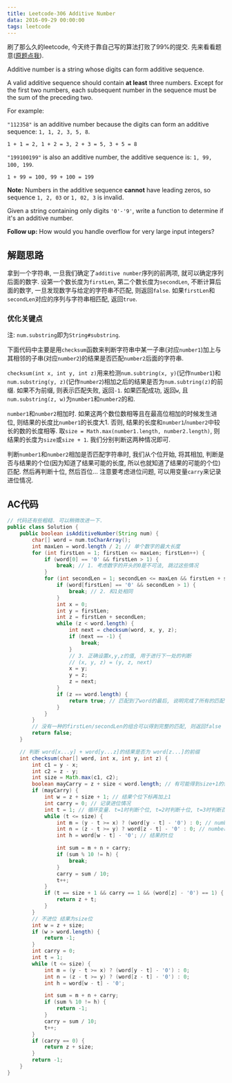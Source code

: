 ```yaml
---
title: Leetcode-306 Additive Number
data: 2016-09-29 00:00:00
tags: leetcode
---
```


刷了那么久的leetcode, 今天终于靠自己写的算法打败了99%的提交. 先来看看题意([原题点我](https://leetcode.com/problems/additive-number/)).

Additive number is a string whose digits can form additive sequence.

A valid additive sequence should contain **at least** three numbers. Except for the first two numbers, each subsequent number in the sequence must be the sum of the preceding two.

For example:

`"112358"` is an additive number because the digits can form an additive sequence: `1, 1, 2, 3, 5, 8`.

`1 + 1 = 2, 1 + 2 = 3, 2 + 3 = 5, 3 + 5 = 8`

`"199100199"` is also an additive number, the additive sequence is: `1, 99, 100, 199`.

`1 + 99 = 100, 99 + 100 = 199`

**Note:** Numbers in the additive sequence **cannot** have leading zeros, so sequence `1, 2, 03` or `1, 02, 3` is invalid.

Given a string containing only digits `'0'-'9'`, write a function to determine if it's an additive number.

**Follow up:**
How would you handle overflow for very large input integers?

## 解题思路
拿到一个字符串, 一旦我们确定了`additive number`序列的前两项, 就可以确定序列后面的数字. 设第一个数长度为`firstLen`, 第二个数长度为`secondLen`, 不断计算后面的数字, 一旦发现数字与给定的字符串不匹配, 则返回`false`. 如果`firstLen`和`secondLen`对应的序列与字符串相匹配, 返回`true`.

### 优化关键点
注: `num.substring`即为`String#substring`.

下面代码中主要是用`checksum`函数来判断字符串中某一子串(对应`number1`)加上与其相邻的子串(对应`number2`)的结果是否匹配`number2`后面的字符串.

`checksum(int x, int y, int z)`用来检测`num.subtring(x, y)`(记作`number1`)和`num.substring(y, z)`(记作`number2`)相加之后的结果是否为`num.subtring(z)`的前缀. 如果不为前缀, 则表示匹配失败, 返回`-1`. 如果匹配成功, 返回`w`, 且`num.substring(z, w)`为`number1`和`number2`的和.

`number1`和`number2`相加时. 如果这两个数位数相等且在最高位相加的时候发生进位, 则结果的长度比`number1`的长度大1. 否则, 结果的长度和`number1`/`number2`中较长的数的长度相等.
取`size = Math.max(number1.length, number2.length)`, 则结果的长度为`size`或`size + 1`. 我们分别判断这两种情况即可.

判断`number1`和`number2`相加是否匹配字符串时, 我们从个位开始, 将其相加, 判断是否与结果的个位(因为知道了结果可能的长度, 所以也就知道了结果的可能的个位)匹配. 然后再判断十位, 然后百位... 注意要考虑进位问题, 可以用变量`carry`来记录进位情况.

## AC代码
```java
// 代码还有些粗糙. 可以稍微改进一下.
public class Solution {
    public boolean isAdditiveNumber(String num) {
        char[] word = num.toCharArray();
        int maxLen = word.length / 2; // 单个数字的最大长度
        for (int firstLen = 1; firstLen <= maxLen; firstLen++) {
            if (word[0] == '0' && firstLen > 1) {
                break; // 1. 考虑数字的开头的0是不可法, 跳过这些情况
            }
            for (int secondLen = 1; secondLen <= maxLen && firstLen + secondLen < word.length; secondLen++) {
                if (word[firstLen] == '0' && secondLen > 1) {
                    break; // 2. 和1处相同
                }
                int x = 0;
                int y = firstLen;
                int z = firstLen + secondLen;
                while (z < word.length) {
                    int next = checksum(word, x, y, z);
                    if (next == -1) {
                        break;
                    }
                    // 3. 正确设置x,y,z的值, 用于进行下一处的判断
                    // (x, y, z) = (y, z, next)
                    x = y;
                    y = z;
                    z = next;
                }
                if (z == word.length) {
                    return true; // 匹配到了word的最后, 说明完成了所有的匹配
                }
            }
        }
        // 没有一种的firstLen/secondLen的组合可以得到完整的匹配, 则返回false
        return false;
    }

    // 判断 word[x...y] + word[y...z]的结果是否为 word[z...]的前缀
    int checksum(char[] word, int x, int y, int z) {
        int c1 = y - x;
        int c2 = z - y;
        int size = Math.max(c1, c2);
        boolean mayCarry = z + size < word.length; // 有可能得到size+1的情况
        if (mayCarry) {
            int w = z + size + 1; // 结果个位下标再加上1
            int carry = 0; // 记录进位情况
            int t = 1; // 循环变量. t=1时判断个位, t=2时判断十位, t=3时判断百位...
            while (t <= size) {
                int m = (y - t >= x) ? (word[y - t] - '0') : 0; // number1的t位
                int n = (z - t >= y) ? word[z - t] - '0' : 0; // number2的t位
                int h = word[w - t] - '0'; // 结果的t位

                int sum = m + n + carry;
                if (sum % 10 != h) {
                    break;
                }
                carry = sum / 10;
                t++;
            }
            if (t == size + 1 && carry == 1 && (word[z] - '0') == 1) {
                return z + t;
            }
        }
        // 不进位 结果为size位
        int w = z + size;
        if (w > word.length) {
            return -1;
        }
        int carry = 0;
        int t = 1;
        while (t <= size) {
            int m = (y - t >= x) ? (word[y - t] - '0') : 0;
            int n = (z - t >= y) ? (word[z - t] - '0') : 0;
            int h = word[w - t] - '0';

            int sum = m + n + carry;
            if (sum % 10 != h) {
                return -1;
            }
            carry = sum / 10;
            t++;
        }
        if (carry == 0) {
            return z + size;
        }
        return -1;
    }
}
```
